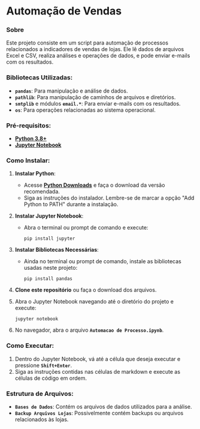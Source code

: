 # **Automação de Vendas**

### **Sobre**

Este projeto consiste em um script para automação de processos relacionados a indicadores de vendas de lojas. Ele lê dados de arquivos Excel e CSV, realiza análises e operações de dados, e pode enviar e-mails com os resultados.

### **Bibliotecas Utilizadas:**

- **`pandas`**: Para manipulação e análise de dados.
- **`pathlib`**: Para manipulação de caminhos de arquivos e diretórios.
- **`smtplib`** e módulos **`email.*`**: Para enviar e-mails com os resultados.
- **`os`**: Para operações relacionadas ao sistema operacional.

### **Pré-requisitos:**

- **[Python 3.8+](https://www.python.org/downloads/)**
- **[Jupyter Notebook](https://jupyter.org/install)**

### **Como Instalar:**

1. **Instalar Python**:
    - Acesse **[Python Downloads](https://www.python.org/downloads/)** e faça o download da versão recomendada.
    - Siga as instruções do instalador. Lembre-se de marcar a opção "Add Python to PATH" durante a instalação.
2. **Instalar Jupyter Notebook**:
    - Abra o terminal ou prompt de comando e execute:
        
        ```
        pip install jupyter
        ```
        
3. **Instalar Bibliotecas Necessárias**:
    - Ainda no terminal ou prompt de comando, instale as bibliotecas usadas neste projeto:
        
        ```
        pip install pandas
        ```
        
4. **Clone este repositório** ou faça o download dos arquivos.
5. Abra o Jupyter Notebook navegando até o diretório do projeto e execute:
    
    ```
    jupyter notebook
    ```
    
6. No navegador, abra o arquivo **`Automacao de Processo.ipynb`**.

### **Como Executar:**

1. Dentro do Jupyter Notebook, vá até a célula que deseja executar e pressione **`Shift+Enter`**.
2. Siga as instruções contidas nas células de markdown e execute as células de código em ordem.

### **Estrutura de Arquivos:**

- **`Bases de Dados`**: Contém os arquivos de dados utilizados para a análise.
- **`Backup Arquivos Lojas`**: Possivelmente contém backups ou arquivos relacionados às lojas.
